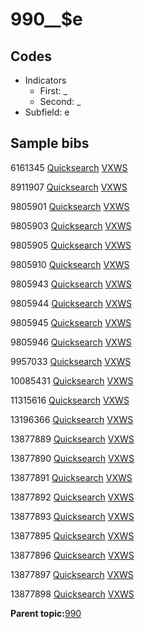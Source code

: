 # 990\_\_$e

## Codes

-   Indicators
    -   First: \_
    -   Second: \_
-   Subfield: e

## Sample bibs

6161345 [Quicksearch](https://search.library.yale.edu/catalog/6161345) [VXWS](http://prodorbis.library.yale.edu:7014/vxws/GetHoldingsService?bibId=6161345)

8911907 [Quicksearch](https://search.library.yale.edu/catalog/8911907) [VXWS](http://prodorbis.library.yale.edu:7014/vxws/GetHoldingsService?bibId=8911907)

9805901 [Quicksearch](https://search.library.yale.edu/catalog/9805901) [VXWS](http://prodorbis.library.yale.edu:7014/vxws/GetHoldingsService?bibId=9805901)

9805903 [Quicksearch](https://search.library.yale.edu/catalog/9805903) [VXWS](http://prodorbis.library.yale.edu:7014/vxws/GetHoldingsService?bibId=9805903)

9805905 [Quicksearch](https://search.library.yale.edu/catalog/9805905) [VXWS](http://prodorbis.library.yale.edu:7014/vxws/GetHoldingsService?bibId=9805905)

9805910 [Quicksearch](https://search.library.yale.edu/catalog/9805910) [VXWS](http://prodorbis.library.yale.edu:7014/vxws/GetHoldingsService?bibId=9805910)

9805943 [Quicksearch](https://search.library.yale.edu/catalog/9805943) [VXWS](http://prodorbis.library.yale.edu:7014/vxws/GetHoldingsService?bibId=9805943)

9805944 [Quicksearch](https://search.library.yale.edu/catalog/9805944) [VXWS](http://prodorbis.library.yale.edu:7014/vxws/GetHoldingsService?bibId=9805944)

9805945 [Quicksearch](https://search.library.yale.edu/catalog/9805945) [VXWS](http://prodorbis.library.yale.edu:7014/vxws/GetHoldingsService?bibId=9805945)

9805946 [Quicksearch](https://search.library.yale.edu/catalog/9805946) [VXWS](http://prodorbis.library.yale.edu:7014/vxws/GetHoldingsService?bibId=9805946)

9957033 [Quicksearch](https://search.library.yale.edu/catalog/9957033) [VXWS](http://prodorbis.library.yale.edu:7014/vxws/GetHoldingsService?bibId=9957033)

10085431 [Quicksearch](https://search.library.yale.edu/catalog/10085431) [VXWS](http://prodorbis.library.yale.edu:7014/vxws/GetHoldingsService?bibId=10085431)

11315616 [Quicksearch](https://search.library.yale.edu/catalog/11315616) [VXWS](http://prodorbis.library.yale.edu:7014/vxws/GetHoldingsService?bibId=11315616)

13196366 [Quicksearch](https://search.library.yale.edu/catalog/13196366) [VXWS](http://prodorbis.library.yale.edu:7014/vxws/GetHoldingsService?bibId=13196366)

13877889 [Quicksearch](https://search.library.yale.edu/catalog/13877889) [VXWS](http://prodorbis.library.yale.edu:7014/vxws/GetHoldingsService?bibId=13877889)

13877890 [Quicksearch](https://search.library.yale.edu/catalog/13877890) [VXWS](http://prodorbis.library.yale.edu:7014/vxws/GetHoldingsService?bibId=13877890)

13877891 [Quicksearch](https://search.library.yale.edu/catalog/13877891) [VXWS](http://prodorbis.library.yale.edu:7014/vxws/GetHoldingsService?bibId=13877891)

13877892 [Quicksearch](https://search.library.yale.edu/catalog/13877892) [VXWS](http://prodorbis.library.yale.edu:7014/vxws/GetHoldingsService?bibId=13877892)

13877893 [Quicksearch](https://search.library.yale.edu/catalog/13877893) [VXWS](http://prodorbis.library.yale.edu:7014/vxws/GetHoldingsService?bibId=13877893)

13877895 [Quicksearch](https://search.library.yale.edu/catalog/13877895) [VXWS](http://prodorbis.library.yale.edu:7014/vxws/GetHoldingsService?bibId=13877895)

13877896 [Quicksearch](https://search.library.yale.edu/catalog/13877896) [VXWS](http://prodorbis.library.yale.edu:7014/vxws/GetHoldingsService?bibId=13877896)

13877897 [Quicksearch](https://search.library.yale.edu/catalog/13877897) [VXWS](http://prodorbis.library.yale.edu:7014/vxws/GetHoldingsService?bibId=13877897)

13877898 [Quicksearch](https://search.library.yale.edu/catalog/13877898) [VXWS](http://prodorbis.library.yale.edu:7014/vxws/GetHoldingsService?bibId=13877898)

**Parent topic:**[990](../../tags/990/990.md)

